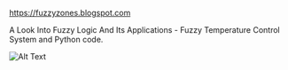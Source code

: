
https://fuzzyzones.blogspot.com


A Look Into Fuzzy Logic And Its Applications - Fuzzy Temperature Control System and Python code.





![Alt Text](../master/IMG/FuzzySets.png)
